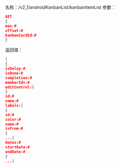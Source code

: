 名称：/v2_1/androidKanbanList/kanbanItemList
参数：
```json
GET
{
max:#
offset:#
kanbanCardId:#
}
```
返回值：
```json
[
{
isDelay:#
isDone:#
completion:#
memberIds:#
editControl:{
}
id:#
name:#
labels:[
{
id:#
color:#
name:#
isFrom:#
}
...]
dates:#
startDate:#
endDate:#
}
...]
```
